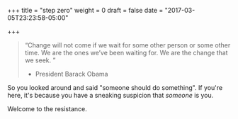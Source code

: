 +++
title = "step zero"
weight = 0
draft = false
date = "2017-03-05T23:23:58-05:00"

+++

> “Change will not come if we wait for some other person or some other time. We are the ones we’ve been waiting for. We are the change that we seek. ”<br>
> - President Barack Obama

So you looked around and said "someone should do something".  If you're here,
it's because you have a sneaking suspicion that *someone* is you.

Welcome to the resistance.

